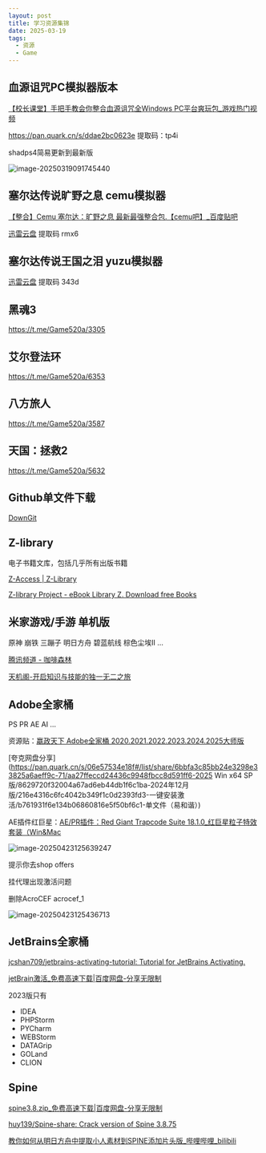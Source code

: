 ```yaml
---
layout: post
title: 学习资源集锦
date: 2025-03-19
tags:
  - 资源
  - Game
---
```


## 血源诅咒PC模拟器版本

[【校长课堂】手把手教会你整合血源诅咒全Windows PC平台爽玩包_游戏热门视频](https://www.bilibili.com/video/BV1opfkYPEgZ/?spm_id_from=333.337.search-card.all.click&vd_source=cc62639f8cba7649c1be3fdeff181bb1)

https://pan.quark.cn/s/ddae2bc0623e 提取码：tp4i

shadps4简易更新到最新版

![image-20250319091745440](https://cdn.jsdelivr.net/gh/violet-wdream/Drawio/PNG/202503190917530.png)

## 塞尔达传说旷野之息 cemu模拟器

[【整合】Cemu 塞尔达：旷野之息 最新最强整合包.【cemu吧】_百度贴吧](https://tieba.baidu.com/p/7339372495?pid=139202862892&cid=#139202909368l)

[迅雷云盘](https://pan.xunlei.com/s/VMeKKcGjCdCysHgwy66J2h4vA1?path=%2FCemu(WiiU资源)) 提取码 rmx6



## 塞尔达传说王国之泪 yuzu模拟器

[迅雷云盘](https://pan.xunlei.com/s/VO7UuaLhBbWd7ixl36zonYCtA1?pwd=343d&path=%2F塞尔达%2F王国之泪%2F游戏本体) 提取码 343d



## 黑魂3

https://t.me/Game520a/3305

## 艾尔登法环

https://t.me/Game520a/6353

## 八方旅人

https://t.me/Game520a/3587



## 天国：拯救2

https://t.me/Game520a/5632

## Github单文件下载

[DownGit](https://minhaskamal.github.io/DownGit/#/home)

## Z-library 

电子书籍文库，包括几乎所有出版书籍

[Z-Access | Z-Library](https://z-library.sk/z-access#desktop_app_tab)

[Z-library Project - eBook Library Z. Download free Books](https://z-library.sk/)

## 米家游戏/手游 单机版

原神 崩铁  三蹦子 明日方舟  碧蓝航线 棕色尘埃II …

[腾讯频道 - 咖啡森林](https://pd.qq.com/g/kafeisenlin1)

[天机阁-开启知识与技能的独一无二之旅](https://tianjg.com/)

## Adobe全家桶



PS PR AE AI  …

资源贴：[嬴政天下 Adobe全家桶 2020.2021.2022.2023.2024.2025大师版](https://www.mefcl.com/adobe.html)

[夸克网盘分享](https://pan.quark.cn/s/06e57534e18f#/list/share/6bbfa3c85bb24e3298e33825a6aeff9c-71/aa27ffeccd24436c9948fbcc8d591ff6-2025 Win x64 SP版/8629720f32004a67ad6eb44db1f6c1ba-2024年12月版/216e4316c6fc4042b349f1c0d2393fd3-一键安装激活/b761931f6e134b06860816e5f50bf6c1-单文件（易和谐）)

AE插件红巨星：[AE/PR插件：Red Giant Trapcode Suite 18.1.0_红巨星粒子特效套装（Win&Mac](https://jpsmile.com/red-giant-trapcode-suite-18/)



![image-20250423125639247](https://cdn.jsdelivr.net/gh/violet-wdream/Drawio/PNG/202504231256285.png)

提示你去shop offers

挂代理出现激活问题

删除AcroCEF acrocef_1

![image-20250423125436713](https://cdn.jsdelivr.net/gh/violet-wdream/Drawio/PNG/202504231254781.png)


## JetBrains全家桶
[jcshan709/jetbrains-activating-tutorial: Tutorial for JetBrains Activating.](https://github.com/jcshan709/jetbrains-activating-tutorial)

 [jetBrain激活_免费高速下载|百度网盘-分享无限制](https://pan.baidu.com/s/1pX-G_PXzJA1aM2ERW6GSpg?pwd=ucyo#list/path=%2Fsharelink3473652545-504206471339812%2FjetBrain激活&parentPath=%2Fsharelink3473652545-504206471339812)

2023版只有

- IDEA  
- PHPStorm 
- PYCharm 
- WEBStorm 
- DATAGrip 
- GOLand 
- CLION


## Spine

[spine3.8.zip_免费高速下载|百度网盘-分享无限制](https://pan.baidu.com/s/1FAdPrcvJxtKJ4rVB0ZYheA?pwd=it96)

[huy139/Spine-share: Crack version of Spine 3.8.75](https://github.com/huy139/Spine-share/tree/main)

[教你如何从明日方舟中提取小人素材到SPINE添加片头版_哔哩哔哩_bilibili](https://www.bilibili.com/video/BV1bB4y117NW/?spm_id_from=333.337.search-card.all.click&vd_source=cc62639f8cba7649c1be3fdeff181bb1)
